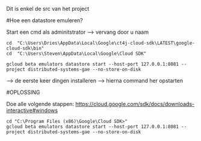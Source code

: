Dit is enkel de src van het project



#Hoe een datastore emuleren?

Start een cmd als adminitstrator --> vervang door u naam

```
cd  "C:\Users\Dries\AppData\Local\Google\ct4j-cloud-sdk\LATEST\google-cloud-sdk\bin"
cd  "C:\Users\Steven\AppData\Local\Google\Cloud SDK"

gcloud beta emulators datastore start --host-port 127.0.0.1:8081 --project distributed-systems-gae --no-store-on-disk
```

--> de eerste keer dingen installeren --> hierna command her opstarten



#OPLOSSING

Doe alle volgende stappen:
https://cloud.google.com/sdk/docs/downloads-interactive#windows

```
cd "C:\Program Files (x86)\Google\Cloud SDK>"
gcloud beta emulators datastore start --host-port 127.0.0.1:8081 --project distributed-systems-gae --no-store-on-disk
```
